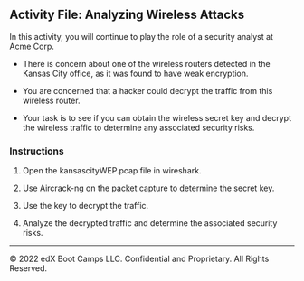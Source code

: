 ## Activity File: Analyzing Wireless Attacks

In this activity, you will continue to play the role of a security analyst at Acme Corp.

- There is concern about one of the wireless routers detected in the Kansas City office, as it was found to have weak encryption.

- You are concerned that a hacker could decrypt the traffic from this wireless router.

- Your task is to see if you can obtain the wireless secret key and decrypt the wireless traffic to determine any associated security risks.

### Instructions
   
1. Open the kansascityWEP.pcap file in wireshark.

2. Use Aircrack-ng on the packet capture to determine the secret key.

3. Use the key to decrypt the traffic.

4. Analyze the decrypted traffic and determine the associated security risks.

---
© 2022 edX Boot Camps LLC. Confidential and Proprietary. All Rights Reserved.